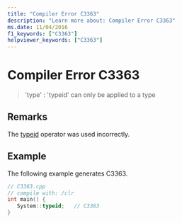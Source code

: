 ```yaml
---
title: "Compiler Error C3363"
description: "Learn more about: Compiler Error C3363"
ms.date: 11/04/2016
f1_keywords: ["C3363"]
helpviewer_keywords: ["C3363"]
---
```

# Compiler Error C3363

> 'type' : 'typeid' can only be applied to a type

## Remarks

The [typeid](../../extensions/typeid-cpp-component-extensions.md) operator was used incorrectly.

## Example

The following example generates C3363.

```cpp
// C3363.cpp
// compile with: /clr
int main() {
   System::typeid;   // C3363
}
```
